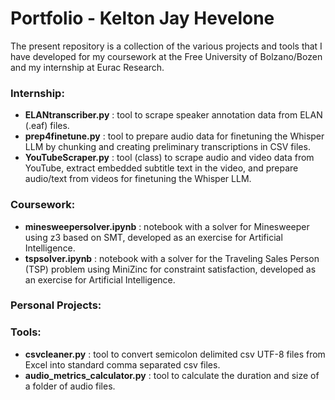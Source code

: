 # Portfolio - Kelton Jay Hevelone
The present repository is a collection of the various projects and tools that I have developed for my coursework at the Free University of Bolzano/Bozen and my internship at Eurac Research.

### Internship:
* **ELANtranscriber.py** : tool to scrape speaker annotation data from ELAN (.eaf) files.
* **prep4finetune.py** : tool to prepare audio data for finetuning the Whisper LLM by chunking and creating preliminary transcriptions in CSV files.
* **YouTubeScraper.py** : tool (class) to scrape audio and video data from YouTube, extract embedded subtitle text in the video, and prepare audio/text from videos for finetuning the Whisper LLM.

### Coursework:
* **minesweepersolver.ipynb** : notebook with a solver for Minesweeper using z3 based on SMT, developed as an exercise for Artificial Intelligence.
* **tspsolver.ipynb** : notebook with a solver for the Traveling Sales Person (TSP) problem using MiniZinc for constraint satisfaction, developed as an exercise for Artificial Intelligence.

### Personal Projects:

### Tools:
* **csvcleaner.py** : tool to convert semicolon delimited csv UTF-8 files from Excel into standard comma separated csv files.
* **audio_metrics_calculator.py** : tool to calculate the duration and size of a folder of audio files.
